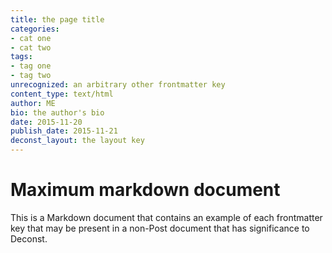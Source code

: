 ```yaml
---
title: the page title
categories:
- cat one
- cat two
tags:
- tag one
- tag two
unrecognized: an arbitrary other frontmatter key
content_type: text/html
author: ME
bio: the author's bio
date: 2015-11-20
publish_date: 2015-11-21
deconst_layout: the layout key
---
```


# Maximum markdown document

This is a Markdown document that contains an example of each frontmatter key that may be present in a non-Post document that has significance to Deconst.
